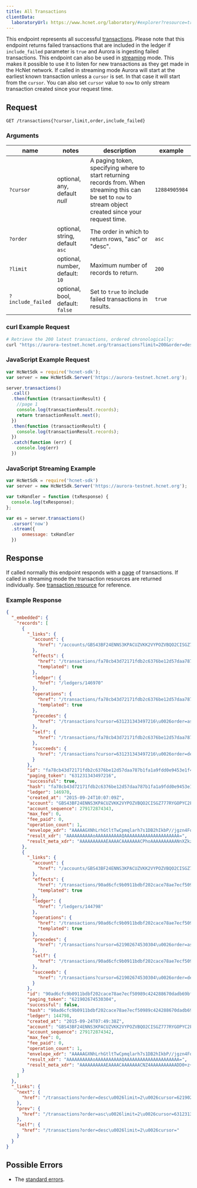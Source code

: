 ```yaml
---
title: All Transactions
clientData:
  laboratoryUrl: https://www.hcnet.org/laboratory/#explorer?resource=transactions&endpoint=all
---
```


This endpoint represents all successful [transactions](../resources/transaction.md).
Please note that this endpoint returns failed transactions that are included in the ledger if
`include_failed` parameter is `true` and Aurora is ingesting failed transactions.
This endpoint can also be used in [streaming](../streaming.md) mode. This makes it possible to use
it to listen for new transactions as they get made in the HcNet network. If called in streaming
mode Aurora will start at the earliest known transaction unless a `cursor` is set. In that case it
will start from the `cursor`. You can also set `cursor` value to `now` to only stream transaction
created since your request time.

## Request

```
GET /transactions{?cursor,limit,order,include_failed}
```

### Arguments

| name | notes | description | example |
| ---- | ----- | ----------- | ------- |
| `?cursor` | optional, any, default _null_ | A paging token, specifying where to start returning records from. When streaming this can be set to `now` to stream object created since your request time. | `12884905984` |
| `?order`  | optional, string, default `asc` | The order in which to return rows, "asc" or "desc". | `asc` |
| `?limit`  | optional, number, default: `10` | Maximum number of records to return. | `200` |
| `?include_failed` | optional, bool, default: `false` | Set to `true` to include failed transactions in results. | `true` |

### curl Example Request

```sh
# Retrieve the 200 latest transactions, ordered chronologically:
curl "https://aurora-testnet.hcnet.org/transactions?limit=200&order=desc"
```

### JavaScript Example Request

```javascript
var HcNetSdk = require('hcnet-sdk');
var server = new HcNetSdk.Server('https://aurora-testnet.hcnet.org');

server.transactions()
  .call()
  .then(function (transactionResult) {
    //page 1
    console.log(transactionResult.records);
    return transactionResult.next();
  })
  .then(function (transactionResult) {
    console.log(transactionResult.records);
  })
  .catch(function (err) {
    console.log(err)
  })
```

### JavaScript Streaming Example

```javascript
var HcNetSdk = require('hcnet-sdk')
var server = new HcNetSdk.Server('https://aurora-testnet.hcnet.org');

var txHandler = function (txResponse) {
  console.log(txResponse);
};

var es = server.transactions()
  .cursor('now')
  .stream({
      onmessage: txHandler
  })
```

## Response

If called normally this endpoint responds with a [page](../resources/page.md) of transactions.
If called in streaming mode the transaction resources are returned individually.
See [transaction resource](../resources/transaction.md) for reference.

### Example Response

```json
{
  "_embedded": {
    "records": [
      {
        "_links": {
          "account": {
            "href": "/accounts/GBS43BF24ENNS3KPACUZVKK2VYPOZVBQO2CISGZ777RYGOPYC2FT6S3K"
          },
          "effects": {
            "href": "/transactions/fa78cb43d72171fdb2c6376be12d57daa787b1fa1a9fdd0e9453e1f41ee5f15a/effects{?cursor,limit,order}",
            "templated": true
          },
          "ledger": {
            "href": "/ledgers/146970"
          },
          "operations": {
            "href": "/transactions/fa78cb43d72171fdb2c6376be12d57daa787b1fa1a9fdd0e9453e1f41ee5f15a/operations{?cursor,limit,order}",
            "templated": true
          },
          "precedes": {
            "href": "/transactions?cursor=631231343497216\u0026order=asc"
          },
          "self": {
            "href": "/transactions/fa78cb43d72171fdb2c6376be12d57daa787b1fa1a9fdd0e9453e1f41ee5f15a"
          },
          "succeeds": {
            "href": "/transactions?cursor=631231343497216\u0026order=desc"
          }
        },
        "id": "fa78cb43d72171fdb2c6376be12d57daa787b1fa1a9fdd0e9453e1f41ee5f15a",
        "paging_token": "631231343497216",
        "successful": true,
        "hash": "fa78cb43d72171fdb2c6376be12d57daa787b1fa1a9fdd0e9453e1f41ee5f15a",
        "ledger": 146970,
        "created_at": "2015-09-24T10:07:09Z",
        "account": "GBS43BF24ENNS3KPACUZVKK2VYPOZVBQO2CISGZ777RYGOPYC2FT6S3K",
        "account_sequence": 279172874343,
        "max_fee": 0,
        "fee_paid": 0,
        "operation_count": 1,
        "envelope_xdr": "AAAAAGXNhLrhGtltTwCpmqlarh7s1DB2hIkbP//jgzn4Fos/AAAACgAAAEEAAABnAAAAAAAAAAAAAAABAAAAAAAAAAAAAAAA2ddmTOFAgr21Crs2RXRGLhiAKxicZb/IERyEZL/Y2kUAAAAXSHboAAAAAAAAAAAB+BaLPwAAAECDEEZmzbgBr5fc3mfJsCjWPDtL6H8/vf16me121CC09ONyWJZnw0PUvp4qusmRwC6ZKfLDdk8F3Rq41s+yOgQD",
        "result_xdr": "AAAAAAAAAAoAAAAAAAAAAQAAAAAAAAAAAAAAAAAAAAA=",
        "result_meta_xdr": "AAAAAAAAAAEAAAACAAAAAAACPhoAAAAAAAAAANnXZkzhQIK9tQq7NkV0Ri4YgCsYnGW/yBEchGS/2NpFAAAAF0h26AAAAj4aAAAAAAAAAAAAAAAAAAAAAAAAAAABAAAAAAAAAAAAAAAAAAAAAAAAAQACPhoAAAAAAAAAAGXNhLrhGtltTwCpmqlarh7s1DB2hIkbP//jgzn4Fos/AABT8kS2c/oAAABBAAAAZwAAAAAAAAAAAAAAAAAAAAABAAAAAAAAAAAAAAAAAAAA"
      },
      {
        "_links": {
          "account": {
            "href": "/accounts/GBS43BF24ENNS3KPACUZVKK2VYPOZVBQO2CISGZ777RYGOPYC2FT6S3K"
          },
          "effects": {
            "href": "/transactions/90ad6cfc9b0911bdbf202cace78ae7ecf50989c424288670dadb69bf8237c1b3/effects{?cursor,limit,order}",
            "templated": true
          },
          "ledger": {
            "href": "/ledgers/144798"
          },
          "operations": {
            "href": "/transactions/90ad6cfc9b0911bdbf202cace78ae7ecf50989c424288670dadb69bf8237c1b3/operations{?cursor,limit,order}",
            "templated": true
          },
          "precedes": {
            "href": "/transactions?cursor=621902674530304\u0026order=asc"
          },
          "self": {
            "href": "/transactions/90ad6cfc9b0911bdbf202cace78ae7ecf50989c424288670dadb69bf8237c1b3"
          },
          "succeeds": {
            "href": "/transactions?cursor=621902674530304\u0026order=desc"
          }
        },
        "id": "90ad6cfc9b0911bdbf202cace78ae7ecf50989c424288670dadb69bf8237c1b3",
        "paging_token": "621902674530304",
        "successful": false,
        "hash": "90ad6cfc9b0911bdbf202cace78ae7ecf50989c424288670dadb69bf8237c1b3",
        "ledger": 144798,
        "created_at": "2015-09-24T07:49:38Z",
        "account": "GBS43BF24ENNS3KPACUZVKK2VYPOZVBQO2CISGZ777RYGOPYC2FT6S3K",
        "account_sequence": 279172874342,
        "max_fee": 0,
        "fee_paid": 0,
        "operation_count": 1,
        "envelope_xdr": "AAAAAGXNhLrhGtltTwCpmqlarh7s1DB2hIkbP//jgzn4Fos/AAAACgAAAEEAAABmAAAAAAAAAAAAAAABAAAAAAAAAAAAAAAAMPT7P7buwqnMueFS4NV10vE2q3C/mcAy4jx03/RdSGsAAAAXSHboAAAAAAAAAAAB+BaLPwAAAEBPWWMNSWyPBbQlhRheXyvAFDVx1rnf68fdDOUHPdDIkHdUczBpzvCjpdgwhQ2NYOX5ga1ZgOIWLy789YNnuIcL",
        "result_xdr": "AAAAAAAAAAoAAAAAAAAAAQAAAAAAAAAAAAAAAAAAAAA=",
        "result_meta_xdr": "AAAAAAAAAAEAAAACAAAAAAACNZ4AAAAAAAAAADD0+z+27sKpzLnhUuDVddLxNqtwv5nAMuI8dN/0XUhrAAAAF0h26AAAAjWeAAAAAAAAAAAAAAAAAAAAAAAAAAABAAAAAAAAAAAAAAAAAAAAAAAAAQACNZ4AAAAAAAAAAGXNhLrhGtltTwCpmqlarh7s1DB2hIkbP//jgzn4Fos/AABUCY0tXAQAAABBAAAAZgAAAAAAAAAAAAAAAAAAAAABAAAAAAAAAAAAAAAAAAAA"
      }
    ]
  },
  "_links": {
    "next": {
      "href": "/transactions?order=desc\u0026limit=2\u0026cursor=621902674530304"
    },
    "prev": {
      "href": "/transactions?order=asc\u0026limit=2\u0026cursor=631231343497216"
    },
    "self": {
      "href": "/transactions?order=desc\u0026limit=2\u0026cursor="
    }
  }
}
```

## Possible Errors

- The [standard errors](../errors.md#Standard_Errors).
